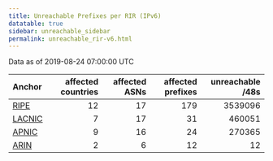 ```yaml
---
title: Unreachable Prefixes per RIR (IPv6)
datatable: true
sidebar: unreachable_sidebar
permalink: unreachable_rir-v6.html
---
```


Data as of 2019-08-24 07:00:00 UTC


<div class="datatable-begin"></div>

| Anchor                                         |   affected countries |   affected ASNs |   affected prefixes |   unreachable /48s |
|:-----------------------------------------------|---------------------:|----------------:|--------------------:|-------------------:|
| [RIPE](unreachable_RIPE_NCC_RPKI_Root-v6.html) |                   12 |              17 |                 179 |            3539096 |
| [LACNIC](unreachable_LACNIC_RPKI_Root-v6.html) |                    7 |              17 |                  31 |             460051 |
| [APNIC](unreachable_APNIC_RPKI_Root-v6.html)   |                    9 |              16 |                  24 |             270365 |
| [ARIN](unreachable_ARIN-v6.html)               |                    2 |               6 |                  12 |                 12 |

<div class="datatable-end"></div>